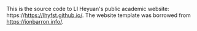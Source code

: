 This is the source code to LI Heyuan's public academic website: https://https://lhyfst.github.io/. 
The website template was borrowed from https://jonbarron.info/.